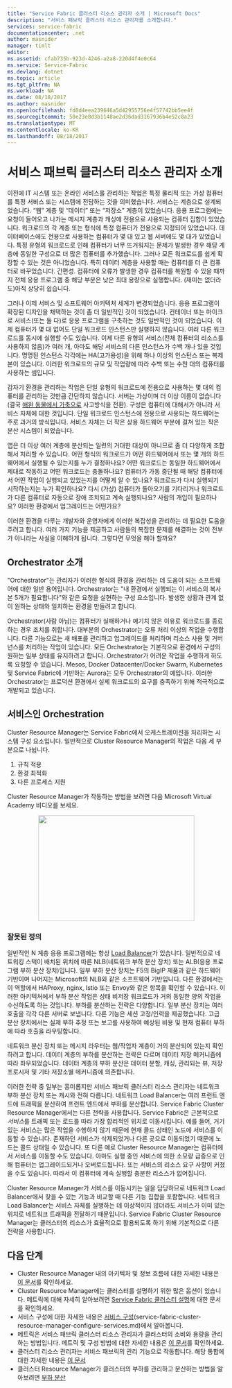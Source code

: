 ```yaml
---
title: "Service Fabric 클러스터 리소스 관리자 소개 | Microsoft Docs"
description: "서비스 패브릭 클러스터 리소스 관리자를 소개합니다."
services: service-fabric
documentationcenter: .net
author: masnider
manager: timlt
editor: 
ms.assetid: cfab735b-923d-4246-a2a8-220d4f4e0c64
ms.service: Service-Fabric
ms.devlang: dotnet
ms.topic: article
ms.tgt_pltfrm: NA
ms.workload: NA
ms.date: 08/18/2017
ms.author: masnider
ms.openlocfilehash: fd8d4eea239646a5d42955756e4f57742bb5ee4f
ms.sourcegitcommit: 50e23e8d3b1148ae2d36dad3167936b4e52c8a23
ms.translationtype: MT
ms.contentlocale: ko-KR
ms.lasthandoff: 08/18/2017
---
```

# <a name="introducing-the-service-fabric-cluster-resource-manager"></a>서비스 패브릭 클러스터 리소스 관리자 소개
이전에 IT 시스템 또는 온라인 서비스를 관리하는 작업은 특정 물리적 또는 가상 컴퓨터를 특정 서비스 또는 시스템에 전담하는 것을 의미했습니다. 서비스는 계층으로 설계되었습니다. “웹” 계층 및 “데이터” 또는 “저장소” 계층이 있었습니다. 응용 프로그램에는 요청이 들어오고 나가는 메시지 계층과 캐싱에 전용으로 사용되는 컴퓨터 집합이 있었습니다. 워크로드의 각 계층 또는 형식에 특정 컴퓨터가 전용으로 지정되어 있었습니다. 데이터베이스에도 전용으로 사용하는 컴퓨터가 몇 대 있고 웹 서버에도 몇 대가 있었습니다. 특정 유형의 워크로드로 인해 컴퓨터가 너무 뜨거워지는 문제가 발생한 경우 해당 계층에 동일한 구성으로 더 많은 컴퓨터를 추가했습니다. 그러나 모든 워크로드를 쉽게 확장할 수 있는 것은 아니었습니다. 특히 데이터 계층을 사용할 때는 컴퓨터를 더 큰 컴퓨터로 바꾸었습니다. 간편성. 컴퓨터에 오류가 발생한 경우 컴퓨터를 복원할 수 있을 때까지 전체 응용 프로그램 중 해당 부분은 낮은 최대 용량으로 실행합니다. (재미는 없더라도)아직 상당히 쉽습니다.

그러나 이제 서비스 및 소프트웨어 아키텍처 세계가 변경되었습니다. 응용 프로그램이 확장된 디자인을 채택하는 것이 좀 더 일반적인 것이 되었습니다. 컨테이너 또는 마이크로 서비스(또는 둘 다)로 응용 프로그램을 구축하는 것도 일반적인 것이 되었습니다. 이제 컴퓨터가 몇 대 없어도 단일 워크로드 인스턴스만 실행하지 않습니다. 여러 다른 워크로드를 동시에 실행할 수도 있습니다. 이제 다른 유형의 서비스(전체 컴퓨터의 리소스를 사용하지 않음)가 여러 개, 아마도 해당 서비스의 다른 인스턴스가 수백 개나 있을 것입니다. 명명된 인스턴스 각각에는 HA(고가용성)을 위해 하나 이상의 인스턴스 또는 복제본이 있습니다. 이러한 워크로드의 규모 및 작업량에 따라 수백 또는 수천 대의 컴퓨터를 사용하는 셈입니다. 

갑자기 환경을 관리하는 작업은 단일 유형의 워크로드에 전용으로 사용하는 몇 대의 컴퓨터를 관리하는 것만큼 간단하지 않습니다. 서버는 가상이며 더 이상 이름이 없습니다(결국 [애완 동물에서 가축으로](http://www.slideshare.net/randybias/architectures-for-open-and-scalable-clouds/20) 사고방식을 전환). 구성은 컴퓨터에 대해서가 아니라 서비스 자체에 대한 것입니다. 단일 워크로드 인스턴스에 전용으로 사용되는 하드웨어는 주로 과거의 방식입니다. 서비스 자체는 더 작은 상용 하드웨어 부분에 걸쳐 있는 작은 분산 시스템이 되었습니다.

앱은 더 이상 여러 계층에 분산되는 일련의 거대한 대상이 아니므로 좀 더 다양하게 조합해서 처리할 수 있습니다. 어떤 형식의 워크로드가 어떤 하드웨어에서 또는 몇 개의 하드웨어에서 실행될 수 있는지를 누가 결정하나요? 어떤 워크로드는 동일한 하드웨어에서 제대로 작동하고 어떤 워크로드는 충돌하나요? 컴퓨터가 가동 중단될 때 해당 컴퓨터에서 어떤 작업이 실행되고 있었는지를 어떻게 알 수 있나요? 워크로드가 다시 실행되기 시작하는지는 누가 확인하나요? 다시 (가상) 컴퓨터가 돌아오기를 기다리거나 워크로드가 다른 컴퓨터로 자동으로 장애 조치되고 계속 실행되나요? 사람의 개입이 필요하나요? 이러한 환경에서 업그레이드는 어떤가요?

이러한 환경을 다루는 개발자와 운영자에게 이러한 복잡성을 관리하는 데 필요한 도움을 주려고 합니다. 여러 가지 기능을 제공하고 사람들의 복잡한 문제를 해결하는 것이 전부가 아니라는 사실을 이해하게 됩니다. 그렇다면 무엇을 해야 할까요?

## <a name="introducing-orchestrators"></a>Orchestrator 소개
"Orchestrator"는 관리자가 이러한 형식의 환경을 관리하는 데 도움이 되는 소프트웨어에 대한 일반 용어입니다. Orchestrator는 "내 환경에서 실행되는 이 서비스의 복사본 5개가 필요합니다"와 같은 요청을 실현하는 구성 요소입니다. 발생한 상황과 관계 없이 원하는 상태와 일치하는 환경을 만들려고 합니다.

Orchestrator(사람 아님)는 컴퓨터가 실패하거나 예기치 않은 이유로 워크로드를 종료하는 경우 조치를 취합니다. 대부분의 Orchestrator는 오류 처리 이상의 작업을 수행합니다. 다른 기능으로는 새 배포를 관리하고 업그레이드를 처리하며 리소스 사용 및 거버넌스를 처리하는 작업이 있습니다. 모든 Orchestrator는 기본적으로 환경에서 구성의 원하는 일부 상태를 유지하려고 합니다. Orchestrator가 어려운 작업을 수행하게 하도록 요청할 수 있습니다. Mesos, Docker Datacenter/Docker Swarm, Kubernetes 및 Service Fabric에 기반하는 Aurora는 모두 Orchestrator의 예입니다. 이러한 Orchestrator는 프로덕션 환경에서 실제 워크로드의 요구를 충족하기 위해 적극적으로 개발되고 있습니다. 

## <a name="orchestration-as-a-service"></a>서비스인 Orchestration
Cluster Resource Manager는 Service Fabric에서 오케스트레이션을 처리하는 시스템 구성 요소입니다. 일반적으로 Cluster Resource Manager의 작업은 다음 세 부분으로 나뉩니다.

1. 규칙 적용
2. 환경 최적화
3. 다른 프로세스 지원

Cluster Resource Manager가 작동하는 방법을 보려면 다음 Microsoft Virtual Academy 비디오를 보세요. <center><a target="_blank" href="https://mva.microsoft.com/en-US/training-courses/building-microservices-applications-on-azure-service-fabric-16747?l=d4tka66yC_5706218965">
<img src="./media/service-fabric-cluster-resource-manager-introduction/ConceptsAndDemoVid.png" WIDTH="360" HEIGHT="244">
</a></center>

### <a name="what-it-isnt"></a>잘못된 정의
일반적인 N 계층 응용 프로그램에는 항상 [Load Balancer](https://en.wikipedia.org/wiki/Load_balancing_(computing))가 있습니다. 일반적으로 네트워킹 스택이 배치된 위치에 따른 NLB(네트워크 부하 분산 장치) 또는 ALB(응용 프로그램 부하 분산 장치)입니다. 일부 부하 분산 장치는 F5의 BigIP 제품과 같은 하드웨어 기반이며 나머지는 Microsoft의 NLB와 같은 소프트웨어 기반입니다. 다른 환경에서는 이 역할에서 HAProxy, nginx, Istio 또는 Envoy와 같은 항목을 확인할 수 있습니다. 이러한 아키텍처에서 부하 분산 작업은 상태 비저장 워크로드가 거의 동일한 양의 작업을 수신하도록 하는 것입니다. 부하를 분산하는 전략은 다양합니다. 일부 분산 장치는 여러 호출을 각각 다른 서버로 보냅니다. 다른 기능은 세션 고정/인력을 제공했습니다. 고급 분산 장치에서는 실제 부하 추정 또는 보고를 사용하여 예상된 비용 및 현재 컴퓨터 부하에 따라 호출을 라우팅합니다.

네트워크 분산 장치 또는 메시지 라우터는 웹/작업자 계층이 거의 분산되어 있는지 확인하려고 합니다. 데이터 계층의 부하를 분산하는 전략은 다르며 데이터 저장 메커니즘에 따라 좌우되었습니다. 데이터 계층의 부하 분산은 데이터 분할, 캐싱, 관리되는 뷰, 저장 프로시저 및 기타 저장소별 메커니즘에 의존합니다.

이러한 전략 중 일부는 흥미롭지만 서비스 패브릭 클러스터 리소스 관리자는 네트워크 부하 분산 장치 또는 캐시와 전혀 다릅니다. 네트워크 Load Balancer는 여러 프런트 엔드에 트래픽을 분산하여 프런트 엔드에서 부하를 분산합니다. Service Fabric Cluster Resource Manager에서는 다른 전략을 사용합니다. Service Fabric은 근본적으로 *서비스*를 트래픽 또는 로드를 따라 가장 합리적인 위치로 이동시킵니다. 예를 들어, 거기 있는 서비스는 많은 작업을 수행하지 않기 때문에 현재 콜드 상태인 노드에 서비스를 이동할 수 있습니다. 존재하던 서비스가 삭제되었거나 다른 곳으로 이동되었기 때문에 노드는 콜드 상태일 수 있습니다. 또 다른 예로 Cluster Resource Manager는 컴퓨터에서 서비스를 이동할 수도 있습니다. 아마도 실행 중인 서비스에 의한 소모량 급증으로 인해 컴퓨터는 업그레이드되거나 오버로드됩니다. 또는 서비스의 리소스 요구 사항이 커졌을 수도 있습니다. 따라서 이 컴퓨터에 계속 실행할 충분한 리소스가 없어집니다. 

Cluster Resource Manager가 서비스를 이동시키는 일을 담당하므로 네트워크 Load Balancer에서 찾을 수 있는 기능과 비교할 때 다른 기능 집합을 포함합니다. 네트워크 Load Balancer는 서비스 자체를 실행하는 데 이상적이지 않더라도 서비스가 이미 있는 위치로 네트워크 트래픽을 전달하기 때문입니다. Service Fabric Cluster Resource Manager는 클러스터의 리소스가 효율적으로 활용되도록 하기 위해 기본적으로 다른 전략을 사용합니다.

## <a name="next-steps"></a>다음 단계
- Cluster Resource Manager 내의 아키텍처 및 정보 흐름에 대한 자세한 내용은 [이 문서](service-fabric-cluster-resource-manager-architecture.md)를 확인하세요.
- Cluster Resource Manager에는 클러스터를 설명하기 위한 많은 옵션이 있습니다. 메트릭에 대해 자세히 알아보려면 [Service Fabric 클러스터 설명](service-fabric-cluster-resource-manager-cluster-description.md)에 대한 문서를 확인하세요.
- 서비스 구성에 대한 자세한 내용은 [서비스 구성](service-fabric-cluster-resource-manager-configure-services.md)(service-fabric-cluster-resource-manager-configure-services.md)에서 알아봅니다.
- 메트릭은 서비스 패브릭 클러스터 리소스 관리자가 클러스터의 소비와 용량을 관리하는 방법입니다. 메트릭 및 구성 방법에 대한 자세한 내용은 [이 문서](service-fabric-cluster-resource-manager-metrics.md)를 확인하세요.
- 클러스터 리소스 관리자는 서비스 패브릭의 관리 기능으로 작동합니다. 해당 통합에 대한 자세한 내용은 [이 문서](service-fabric-cluster-resource-manager-management-integration.md)
- 클러스터 Resource Manager가 클러스터의 부하를 관리하고 분산하는 방법을 알아보려면 [부하 분산](service-fabric-cluster-resource-manager-balancing.md)
